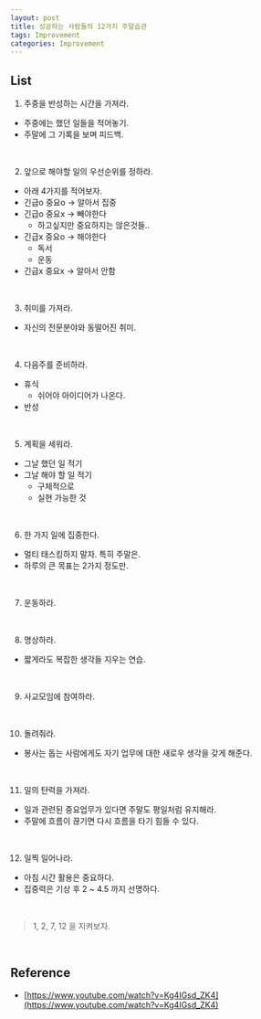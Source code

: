 ```yaml
---
layout: post
title: 성공하는 사람들의 12가지 주말습관
tags: Improvement
categories: Improvement
---
```


## List
1. 주중을 반성하는 시간을 가져라.  
* 주중에는 했던 일들을 적어놓기.
* 주말에 그 기록을 보며 피드백.

<br>

2. 앞으로 해야할 일의 우선순위를 정하라.
* 아래 4가지를 적어보자.
* 긴급o 중요o -> 알아서 집중
* 긴급o 중요x -> 빼야한다
    * 하고싶지만 중요하지는 않은것들..
* 긴급x 중요o -> 해야한다
    * 독서
    * 운동
* 긴급x 중요x -> 알아서 안함
  
<br>  

3. 취미를 가져라.
* 자신의 전문분야와 동떨어진 취미.
 
<br>  

4. 다음주를 준비하라.
* 휴식
    * 쉬어야 아이디어가 나온다.
* 반성

<br>  

5. 계획을 세워라.
* 그날 했던 일 적기
* 그날 해야 할 일 적기
    * 구체적으로
    * 실현 가능한 것

<br>  

6. 한 가지 일에 집중한다.
* 멀티 태스킹하지 말자. 특히 주말은.
* 하루의 큰 목표는 2가지 정도만.

<br>  

7. 운동하라.

<br>  

8. 명상하라.
* 짧게라도 복잡한 생각들 지우는 연습.

<br>  

9. 사교모임에 참여하라.  

<br>  
  
10. 돌려줘라.
* 봉사는 돕는 사람에게도 자기 업무에 대한 새로우 생각을 갖게 해준다.  

<br>  

11. 일의 탄력을 가져라.
* 일과 관련된 중요업무가 있다면 주말도 평일처럼 유지해라.
* 주말에 흐름이 끊기면 다시 흐름을 타기 힘들 수 있다.

<br>  

12. 일찍 일어나라.
* 아침 시간 활용은 중요하다.
* 집중력은 기상 후 2 ~ 4.5 까지 선명하다.

<br>  

> 1, 2, 7, 12 을 지켜보자.

<br>  

## Reference
* [https://www.youtube.com/watch?v=Kg4IGsd_ZK4](https://www.youtube.com/watch?v=Kg4IGsd_ZK4)
